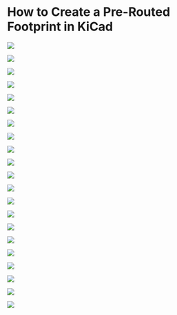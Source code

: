 # How to Create a Pre-Routed Footprint in KiCad

![](./images/Screenshot%202022-02-22%20143300.png)

![](./images/Screenshot%202022-02-22%20143324.png)

![](./images/Screenshot%202022-02-22%20143549.png)

![](./images/Screenshot%202022-02-22%162951.png)

![](./images/Screenshot%202022-02-22%20143939.png)

![](./images/Screenshot%202022-02-22%20143959.png)

![](./images/Screenshot%202022-02-22%20144043.png)

![](./images/Screenshot%202022-02-22%20144108.png)

![](./images/Screenshot%202022-02-22%20144127.png)

![](./images/Screenshot%202022-02-22%20144149.png)

![](./images/Screenshot%202022-02-22%20144229.png)

![](./images/Screenshot%202022-02-22%20144247.png)

![](./images/Screenshot%202022-02-22%20145542.png)

![](./images/Screenshot%202022-02-22%20144329.png)

![](./images/Screenshot%202022-02-22%20151330.png)

![](./images/Screenshot%202022-02-22%20144418.png)

![](./images/Screenshot%202022-02-22%20144724.png)

![](./images/Screenshot%202022-02-22%20144754.png)

![](./images/Screenshot%202022-02-22%20144820.png)

![](./images/Screenshot%202022-02-22%20144924.png)

![](./images/Screenshot%202022-02-22%20144940.png)
